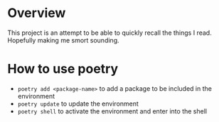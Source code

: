 # Overview

This project is an attempt to be able to quickly recall the things I read. Hopefully making me smort sounding.

# How to use poetry
* `poetry add <package-name>` to add a package to be included in the environment
* `poetry update` to update the environment
* `poetry shell` to activate the environment and enter into the shell
